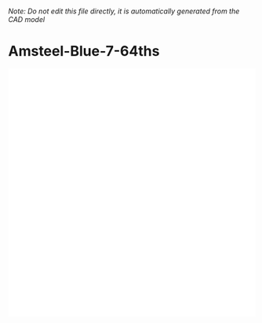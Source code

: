 ###### Note: Do not edit this file directly, it is automatically generated from the CAD model

# Amsteel-Blue-7-64ths

![](/project.svg)

